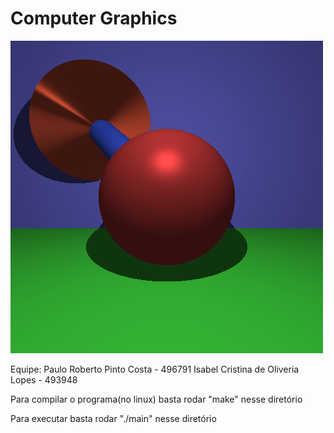 # Computer Graphics

![Imagem Gerada](image.png "Imagem Gerada")

Equipe:
Paulo Roberto Pinto Costa - 496791
Isabel Cristina de Oliveria Lopes - 493948

Para compilar o programa(no linux) basta rodar "make" nesse diretório

Para executar basta rodar "./main" nesse diretório
